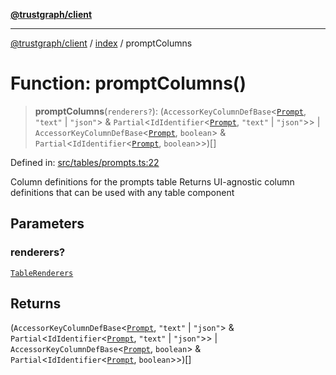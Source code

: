 [**@trustgraph/client**](../../README.md)

***

[@trustgraph/client](../../README.md) / [index](../README.md) / promptColumns

# Function: promptColumns()

> **promptColumns**(`renderers?`): (`AccessorKeyColumnDefBase`\<[`Prompt`](../type-aliases/Prompt.md), `"text"` \| `"json"`\> & `Partial`\<`IdIdentifier`\<[`Prompt`](../type-aliases/Prompt.md), `"text"` \| `"json"`\>\> \| `AccessorKeyColumnDefBase`\<[`Prompt`](../type-aliases/Prompt.md), `boolean`\> & `Partial`\<`IdIdentifier`\<[`Prompt`](../type-aliases/Prompt.md), `boolean`\>\>)[]

Defined in: [src/tables/prompts.ts:22](https://github.com/trustgraph-ai/trustgraph-ts-client/blob/dd779923b4eaffccd17ba61aaee70d2766e28e49/src/tables/prompts.ts#L22)

Column definitions for the prompts table
Returns UI-agnostic column definitions that can be used with any table component

## Parameters

### renderers?

[`TableRenderers`](../../types/interfaces/TableRenderers.md)

## Returns

(`AccessorKeyColumnDefBase`\<[`Prompt`](../type-aliases/Prompt.md), `"text"` \| `"json"`\> & `Partial`\<`IdIdentifier`\<[`Prompt`](../type-aliases/Prompt.md), `"text"` \| `"json"`\>\> \| `AccessorKeyColumnDefBase`\<[`Prompt`](../type-aliases/Prompt.md), `boolean`\> & `Partial`\<`IdIdentifier`\<[`Prompt`](../type-aliases/Prompt.md), `boolean`\>\>)[]
